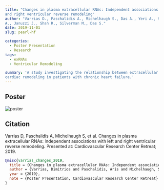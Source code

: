 ```yaml
---
title: "Changes in plasma extracellular RNAs: Independent associations with left
and right ventricular reverse remodeling"
author: "Varrias D., Paschalidis A., Michelhaugh S., Das A., Yeri A., Spahillari
A., Januzzi J., Shah R., Silverman M., Das S."
date: 2019-11-01
slug: pearl-hf

categories:
  - Poster Presentation
  - Research
tags:
  - exRNAs
  - Ventricular Remodeling

summary: 'A study investigating the relationship between extracellular RNAs and
cardiac remodeling in patients with chronic heart failure.'
---
```


## Poster

![poster](poster.png)

## Citation

Varrias D, Paschalidis A, Michelhaugh S, et al. Changes in plasma extracellular
RNAs: Independent associations with left and right ventricular reverse
remodeling. Presented at: Cardiovascular Research Center Retreat; 2019.

```bibtex
@misc{varrias_changes_2019,
  title = {Changes in plasma extracellular RNAs: Independent associations with left and right ventricular reverse remodeling},
  author = {Varrias, Dimitrios and Paschalidis, Aris and Michelhaugh, Sam and Das, Avash and  Yeri, Ashish and Spahillari, Aferdita and  Januzzi, James and  Shah, Ravi and Silverman, Mike and Das, Saumya},
  year = {2019},
  note = {Poster Presentation, Cardiovascular Research Center Retreat}
}
```
